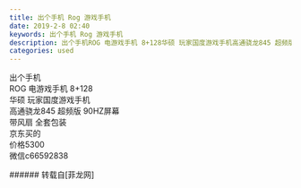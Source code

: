 ```yaml
---
title: 出个手机 Rog 游戏手机
date: 2019-2-8 02:40
keywords: 出个手机 Rog 游戏手机
description: 出个手机ROG 电游戏手机 8+128华硕 玩家国度游戏手机高通骁龙845 超频版 90HZ屏幕带风扇 全套包装 京东买的 价格5300微信c66592838
categories: used
---
```

<td class="t_f" id="postmessage_2946620">

出个手机<br/>
ROG 电游戏手机 8+128<br/>
华硕 玩家国度游戏手机<br/>
高通骁龙845 超频版 90HZ屏幕<br/>
带风扇 全套包装 <br/>
京东买的 <br/>
价格5300<br/>
微信c66592838<br/>
</td>
###### 转载自[菲龙网]